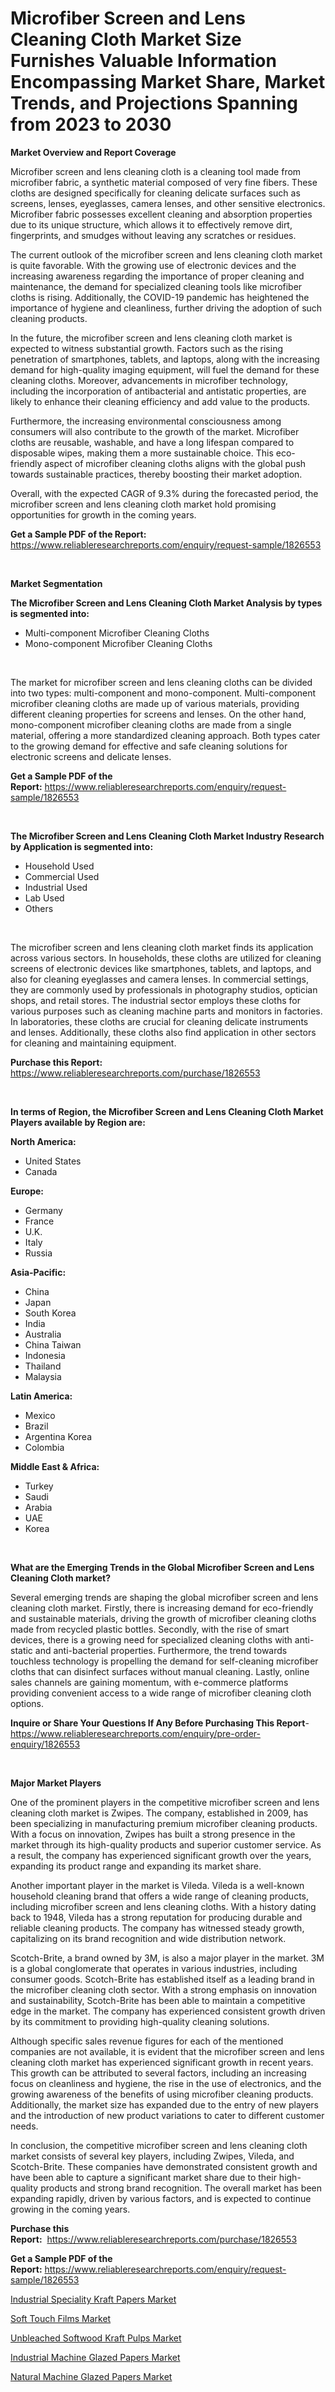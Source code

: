<p><h1>Microfiber Screen and Lens Cleaning Cloth Market Size Furnishes Valuable Information Encompassing Market Share, Market Trends, and Projections Spanning from 2023 to 2030</h1></p><p><strong>Market Overview and Report Coverage</strong></p>
<p><p>Microfiber screen and lens cleaning cloth is a cleaning tool made from microfiber fabric, a synthetic material composed of very fine fibers. These cloths are designed specifically for cleaning delicate surfaces such as screens, lenses, eyeglasses, camera lenses, and other sensitive electronics. Microfiber fabric possesses excellent cleaning and absorption properties due to its unique structure, which allows it to effectively remove dirt, fingerprints, and smudges without leaving any scratches or residues.</p><p>The current outlook of the microfiber screen and lens cleaning cloth market is quite favorable. With the growing use of electronic devices and the increasing awareness regarding the importance of proper cleaning and maintenance, the demand for specialized cleaning tools like microfiber cloths is rising. Additionally, the COVID-19 pandemic has heightened the importance of hygiene and cleanliness, further driving the adoption of such cleaning products.</p><p>In the future, the microfiber screen and lens cleaning cloth market is expected to witness substantial growth. Factors such as the rising penetration of smartphones, tablets, and laptops, along with the increasing demand for high-quality imaging equipment, will fuel the demand for these cleaning cloths. Moreover, advancements in microfiber technology, including the incorporation of antibacterial and antistatic properties, are likely to enhance their cleaning efficiency and add value to the products.</p><p>Furthermore, the increasing environmental consciousness among consumers will also contribute to the growth of the market. Microfiber cloths are reusable, washable, and have a long lifespan compared to disposable wipes, making them a more sustainable choice. This eco-friendly aspect of microfiber cleaning cloths aligns with the global push towards sustainable practices, thereby boosting their market adoption.</p><p>Overall, with the expected CAGR of 9.3% during the forecasted period, the microfiber screen and lens cleaning cloth market hold promising opportunities for growth in the coming years.</p></p>
<p><strong>Get a Sample PDF of the Report:</strong> <a href="https://www.reliableresearchreports.com/enquiry/request-sample/1826553">https://www.reliableresearchreports.com/enquiry/request-sample/1826553</a></p>
<p>&nbsp;</p>
<p><strong>Market Segmentation</strong></p>
<p><strong>The Microfiber Screen and Lens Cleaning Cloth Market Analysis by types is segmented into:</strong></p>
<p><ul><li>Multi-component Microfiber Cleaning Cloths</li><li>Mono-component Microfiber Cleaning Cloths</li></ul></p>
<p>&nbsp;</p>
<p><p>The market for microfiber screen and lens cleaning cloths can be divided into two types: multi-component and mono-component. Multi-component microfiber cleaning cloths are made up of various materials, providing different cleaning properties for screens and lenses. On the other hand, mono-component microfiber cleaning cloths are made from a single material, offering a more standardized cleaning approach. Both types cater to the growing demand for effective and safe cleaning solutions for electronic screens and delicate lenses.</p></p>
<p><strong>Get a Sample PDF of the Report:</strong>&nbsp;<a href="https://www.reliableresearchreports.com/enquiry/request-sample/1826553">https://www.reliableresearchreports.com/enquiry/request-sample/1826553</a></p>
<p>&nbsp;</p>
<p><strong>The Microfiber Screen and Lens Cleaning Cloth Market Industry Research by Application is segmented into:</strong></p>
<p><ul><li>Household Used</li><li>Commercial Used</li><li>Industrial Used</li><li>Lab Used</li><li>Others</li></ul></p>
<p>&nbsp;</p>
<p><p>The microfiber screen and lens cleaning cloth market finds its application across various sectors. In households, these cloths are utilized for cleaning screens of electronic devices like smartphones, tablets, and laptops, and also for cleaning eyeglasses and camera lenses. In commercial settings, they are commonly used by professionals in photography studios, optician shops, and retail stores. The industrial sector employs these cloths for various purposes such as cleaning machine parts and monitors in factories. In laboratories, these cloths are crucial for cleaning delicate instruments and lenses. Additionally, these cloths also find application in other sectors for cleaning and maintaining equipment.</p></p>
<p><strong>Purchase this Report:</strong>&nbsp; <a href="https://www.reliableresearchreports.com/purchase/1826553">https://www.reliableresearchreports.com/purchase/1826553</a></p>
<p>&nbsp;</p>
<p><strong>In terms of Region, the Microfiber Screen and Lens Cleaning Cloth Market Players available by Region are:</strong></p>
<p>
    <p> <strong> North America: </strong>
        <ul>
            <li>United States</li>
            <li>Canada</li>
        </ul>
        </p> 
    <p> <strong> Europe: </strong>
        <ul>
            <li>Germany</li>
            <li>France</li>
            <li>U.K.</li>
            <li>Italy</li>
            <li>Russia</li>
        </ul>
        </p> 
    <p> <strong> Asia-Pacific: </strong>
        <ul>
            <li>China</li>
            <li>Japan</li>
            <li>South Korea</li>
            <li>India</li>
            <li>Australia</li>
            <li>China Taiwan</li>
            <li>Indonesia</li>
            <li>Thailand</li>
            <li>Malaysia</li>
        </ul>
        </p> 
    <p> <strong> Latin America: </strong>
        <ul>
            <li>Mexico</li>
            <li>Brazil</li>
            <li>Argentina Korea</li>
            <li>Colombia</li>
        </ul>
        </p> 
    <p> <strong> Middle East & Africa: </strong>
        <ul>
            <li>Turkey</li>
            <li>Saudi</li>
            <li>Arabia</li>
            <li>UAE</li>
            <li>Korea</li>
        </ul>
    </p>
    </p>
<p>&nbsp;</p>
<p><strong>What are the Emerging Trends in the Global Microfiber Screen and Lens Cleaning Cloth market?</strong></p>
<p><p>Several emerging trends are shaping the global microfiber screen and lens cleaning cloth market. Firstly, there is increasing demand for eco-friendly and sustainable materials, driving the growth of microfiber cleaning cloths made from recycled plastic bottles. Secondly, with the rise of smart devices, there is a growing need for specialized cleaning cloths with anti-static and anti-bacterial properties. Furthermore, the trend towards touchless technology is propelling the demand for self-cleaning microfiber cloths that can disinfect surfaces without manual cleaning. Lastly, online sales channels are gaining momentum, with e-commerce platforms providing convenient access to a wide range of microfiber cleaning cloth options.</p></p>
<p><strong>Inquire or Share Your Questions If Any Before Purchasing This Report</strong>- <a href="https://www.reliableresearchreports.com/enquiry/pre-order-enquiry/1826553">https://www.reliableresearchreports.com/enquiry/pre-order-enquiry/1826553</a></p>
<p>&nbsp;</p>
<p><strong>Major Market Players</strong></p>
<p><p>One of the prominent players in the competitive microfiber screen and lens cleaning cloth market is Zwipes. The company, established in 2009, has been specializing in manufacturing premium microfiber cleaning products. With a focus on innovation, Zwipes has built a strong presence in the market through its high-quality products and superior customer service. As a result, the company has experienced significant growth over the years, expanding its product range and expanding its market share.</p><p>Another important player in the market is Vileda. Vileda is a well-known household cleaning brand that offers a wide range of cleaning products, including microfiber screen and lens cleaning cloths. With a history dating back to 1948, Vileda has a strong reputation for producing durable and reliable cleaning products. The company has witnessed steady growth, capitalizing on its brand recognition and wide distribution network.</p><p>Scotch-Brite, a brand owned by 3M, is also a major player in the market. 3M is a global conglomerate that operates in various industries, including consumer goods. Scotch-Brite has established itself as a leading brand in the microfiber cleaning cloth sector. With a strong emphasis on innovation and sustainability, Scotch-Brite has been able to maintain a competitive edge in the market. The company has experienced consistent growth driven by its commitment to providing high-quality cleaning solutions.</p><p>Although specific sales revenue figures for each of the mentioned companies are not available, it is evident that the microfiber screen and lens cleaning cloth market has experienced significant growth in recent years. This growth can be attributed to several factors, including an increasing focus on cleanliness and hygiene, the rise in the use of electronics, and the growing awareness of the benefits of using microfiber cleaning products. Additionally, the market size has expanded due to the entry of new players and the introduction of new product variations to cater to different customer needs.</p><p>In conclusion, the competitive microfiber screen and lens cleaning cloth market consists of several key players, including Zwipes, Vileda, and Scotch-Brite. These companies have demonstrated consistent growth and have been able to capture a significant market share due to their high-quality products and strong brand recognition. The overall market has been expanding rapidly, driven by various factors, and is expected to continue growing in the coming years.</p></p>
<p><strong>Purchase this Report:</strong>&nbsp;&nbsp;<a href="https://www.reliableresearchreports.com/purchase/1826553">https://www.reliableresearchreports.com/purchase/1826553</a></p>
<p></p>
<p><strong>Get a Sample PDF of the Report:</strong>&nbsp;<a href="https://www.reliableresearchreports.com/enquiry/request-sample/1826553">https://www.reliableresearchreports.com/enquiry/request-sample/1826553</a></p>
<p><p><a href="https://github.com/kipkeeva/Market-Research-Report-List-1/blob/main/industrial-speciality-kraft-papers-market.md">Industrial Speciality Kraft Papers Market</a></p><p><a href="https://github.com/zebdakicsin/Market-Research-Report-List-1/blob/main/soft-touch-films-market.md">Soft Touch Films Market</a></p><p><a href="https://github.com/Krish2023na/Market-Research-Report-List-1/blob/main/unbleached-softwood-kraft-pulps-market.md">Unbleached Softwood Kraft Pulps Market</a></p><p><a href="https://github.com/kuntayevaz/Market-Research-Report-List-1/blob/main/industrial-machine-glazed-papers-market.md">Industrial Machine Glazed Papers Market</a></p><p><a href="https://github.com/provorikovar/Market-Research-Report-List-1/blob/main/natural-machine-glazed-papers-market.md">Natural Machine Glazed Papers Market</a></p></p>